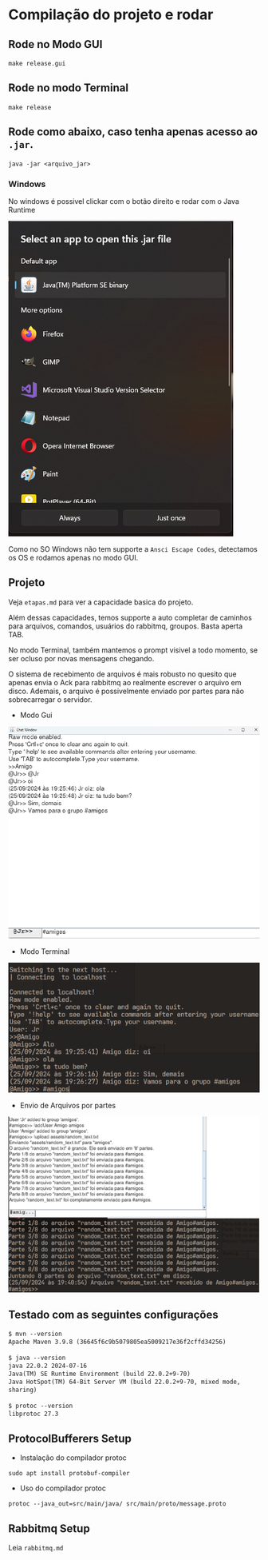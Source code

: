 # Compilação do projeto e rodar

## Rode no Modo GUI

```
make release.gui

```

## Rode no modo Terminal

```
make release

```

## Rode como abaixo, caso tenha apenas acesso ao `.jar`.


```
java -jar <arquivo_jar>

```

### Windows
No windows é possivel clickar com o botão direito e rodar com o Java Runtime

![Java Runtime](./img/sd-windows-open_with_java_runtime.png)

Como no SO Windows não tem supporte a ``Ansci Escape Codes``, detectamos os OS e rodamos apenas no modo GUI.


## Projeto

Veja ``etapas.md`` para ver a capacidade basica do projeto.

Além dessas capacidades, temos supporte a auto completar de caminhos para arquivos, comandos, usuários do rabbitmq, groupos. Basta aperta TAB.

No modo Terminal, também mantemos o prompt visivel a todo momento, se ser ocluso por novas mensagens chegando.

O sistema de recebimento de arquivos é mais robusto no quesito que apenas envia o Ack para rabbitmq ao realmente escrever o arquivo em disco. Ademais, o arquivo é possivelmente enviado por partes para não sobrecarregar o servidor.


- Modo Gui

![Gui Mode](./img/sd-gui.png)

- Modo Terminal

![Terminal Mode](./img/sd-terminal.png)

- Envio de Arquivos por partes

![Seding Files](./img/sd-files.png)



## Testado com as seguintes configurações


    $ mvn --version
    Apache Maven 3.9.8 (36645f6c9b5079805ea5009217e36f2cffd34256)

    $ java --version
    java 22.0.2 2024-07-16
    Java(TM) SE Runtime Environment (build 22.0.2+9-70)
    Java HotSpot(TM) 64-Bit Server VM (build 22.0.2+9-70, mixed mode, sharing)

    $ protoc --version
    libprotoc 27.3


## ProtocolBufferers Setup


- Instalação do compilador protoc

```
sudo apt install protobuf-compiler
```

-  Uso do compilador protoc

```
protoc --java_out=src/main/java/ src/main/proto/message.proto

```

## Rabbitmq Setup

Leia ``rabbitmq.md``

